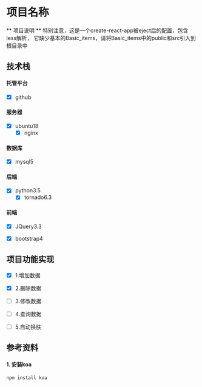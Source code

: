 # 项目名称

** 项目说明 **
特别注意，这是一个create-react-app被eject后的配置，包含less解析，
它缺少基本的Basic_items，请将Basic_items中的public和src引入到根目录中

## 技术栈

#### 托管平台

- [x] github

#### 服务器

- [x] ubuntu18
    - [x] nginx

#### 数据库

- [x] mysql5

#### 后端

- [x] python3.5
    - [x] tornado6.3

#### 前端

- [x] JQuery3.3
- [x] bootstrap4


## 项目功能实现

- [x] 1.增加数据
- [x] 2.删除数据
- [ ] 3.修改数据
- [ ] 4.查询数据
- [ ] 5.自动换肤


## 参考资料

#### 1. 安装koa

```
npm install koa
```
